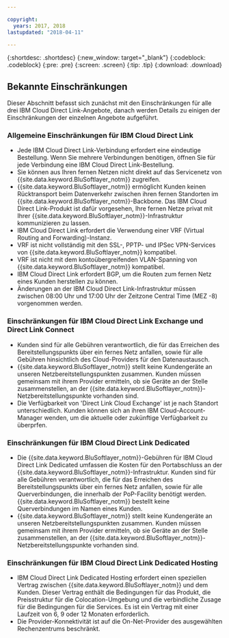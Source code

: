 ```yaml
---

copyright:
  years: 2017, 2018
lastupdated: "2018-04-11"

---
```


{:shortdesc: .shortdesc}
{:new_window: target="_blank"}
{:codeblock: .codeblock}
{:pre: .pre}
{:screen: .screen}
{:tip: .tip}
{:download: .download}

## Bekannte Einschränkungen
Dieser Abschnitt befasst sich zunächst mit den Einschränkungen für alle drei IBM Cloud Direct Link-Angebote, danach werden Details zu einigen der Einschränkungen der einzelnen Angebote aufgeführt.

### Allgemeine Einschränkungen für IBM Cloud Direct Link
 * Jede IBM Cloud Direct Link-Verbindung erfordert eine eindeutige Bestellung. Wenn Sie mehrere Verbindungen benötigen, öffnen Sie für jede Verbindung eine IBM Cloud Direct Link-Bestellung.
 * Sie können aus Ihren fernen Netzen nicht direkt auf das Servicenetz von {{site.data.keyword.BluSoftlayer_notm}} zugreifen.
 * {{site.data.keyword.BluSoftlayer_notm}} ermöglicht Kunden keinen Rücktransport beim Datenverkehr zwischen ihren fernen Standorten im {{site.data.keyword.BluSoftlayer_notm}}-Backbone. Das IBM Cloud Direct Link-Produkt ist dafür vorgesehen, Ihre fernen Netze privat mit Ihrer {{site.data.keyword.BluSoftlayer_notm}}-Infrastruktur kommunizieren zu lassen.
 * IBM Cloud Direct Link erfordert die Verwendung einer VRF (Virtual Routing and Forwarding)-Instanz.
 * VRF ist nicht vollständig mit den SSL-, PPTP- und IPSec VPN-Services von {{site.data.keyword.BluSoftlayer_notm}} kompatibel.
 * VRF ist nicht mit dem kontoübergreifenden VLAN-Spanning von {{site.data.keyword.BluSoftlayer_notm}} kompatibel.
 * IBM Cloud Direct Link erfordert BGP, um die Routen zum fernen Netz eines Kunden herstellen zu können.
 * Änderungen an der IBM Cloud Direct Link-Infrastruktur müssen zwischen 08:00 Uhr und 17:00 Uhr der Zeitzone Central Time (MEZ -8) vorgenommen werden.
 
### Einschränkungen für IBM Cloud Direct Link Exchange und Direct Link Connect
 * Kunden sind für alle Gebühren verantwortlich, die für das Erreichen des Bereitstellungspunkts über ein fernes Netz anfallen, sowie für alle Gebühren hinsichtlich des Cloud-Providers für den Datenaustausch.
 * {{site.data.keyword.BluSoftlayer_notm}} stellt keine Kundengeräte an unseren Netzbereitstellungspunkten zusammen. Kunden müssen gemeinsam mit ihrem Provider ermitteln, ob sie Geräte an der Stelle zusammenstellen, an der {{site.data.keyword.BluSoftlayer_notm}}-Netzbereitstellungspunkte vorhanden sind.
 * Die Verfügbarkeit von 'Direct Link Cloud Exchange' ist je nach Standort unterschiedlich. Kunden können sich an ihren IBM Cloud-Account-Manager wenden, um die aktuelle oder zukünftige Verfügbarkeit zu überprfen.
 
### Einschränkungen für IBM Cloud Direct Link Dedicated
 * Die {{site.data.keyword.BluSoftlayer_notm}}-Gebühren für IBM Cloud Direct Link Dedicated umfassen die Kosten für den Portabschluss an der {{site.data.keyword.BluSoftlayer_notm}}-Infrastruktur. Kunden sind für alle Gebühren verantwortlich, die für das Erreichen des Bereitstellungspunkts über ein fernes Netz anfallen, sowie für alle Querverbindungen, die innerhalb der PoP-Facility benötigt werden.  {{site.data.keyword.BluSoftlayer_notm}} bestellt keine Querverbindungen im Namen eines Kunden.
 * {{site.data.keyword.BluSoftlayer_notm}} stellt keine Kundengeräte an unseren Netzbereitstellungspunkten zusammen. Kunden müssen gemeinsam mit ihrem Provider ermitteln, ob sie Geräte an der Stelle zusammenstellen, an der {{site.data.keyword.BluSoftlayer_notm}}-Netzbereitstellungspunkte vorhanden sind.

### Einschränkungen für IBM Cloud Direct Link Dedicated Hosting
 * IBM Cloud Direct Link Dedicated Hosting erfordert einen speziellen Vertrag zwischen {{site.data.keyword.BluSoftlayer_notm}} und dem Kunden. Dieser Vertrag enthält die Bedingungen für das Produkt, die Preisstruktur für die Colocation-Umgebung und die verbindliche Zusage für die Bedingungen für die Services. Es ist ein Vertrag mit einer Laufzeit von 6, 9 oder 12 Monaten erforderlich.
 * Die Provider-Konnektivität ist auf die On-Net-Provider des ausgewählten Rechenzentrums beschränkt.

